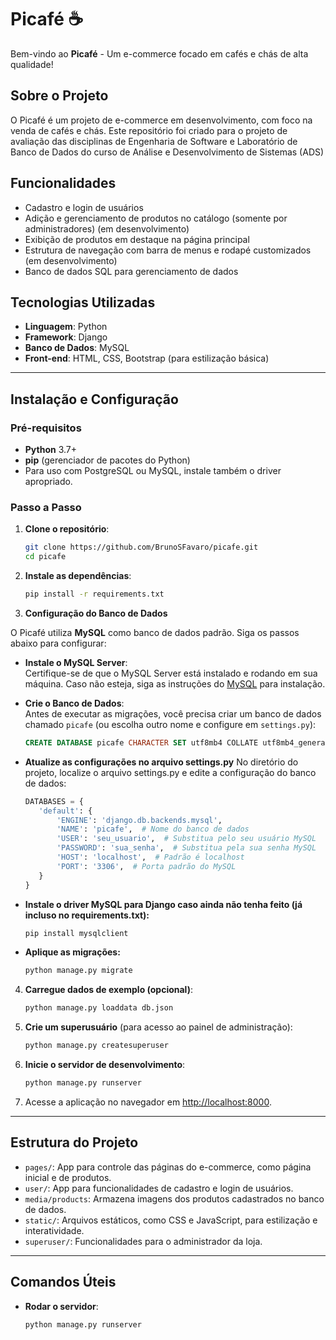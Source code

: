 # Picafé ☕️

Bem-vindo ao **Picafé** - Um e-commerce focado em cafés e chás de alta qualidade!

## Sobre o Projeto
O Picafé é um projeto de e-commerce em desenvolvimento, com foco na venda de cafés e chás. Este repositório foi criado para o projeto de avaliação das disciplinas de Engenharia de Software e Laboratório de Banco de Dados do curso de Análise e Desenvolvimento de Sistemas (ADS)

## Funcionalidades
- Cadastro e login de usuários 
- Adição e gerenciamento de produtos no catálogo (somente por administradores) (em desenvolvimento)
- Exibição de produtos em destaque na página principal 
- Estrutura de navegação com barra de menus e rodapé customizados (em desenvolvimento)
- Banco de dados SQL para gerenciamento de dados 

## Tecnologias Utilizadas
- **Linguagem**: Python
- **Framework**: Django
- **Banco de Dados**: MySQL
- **Front-end**: HTML, CSS, Bootstrap (para estilização básica)

---

## Instalação e Configuração

### Pré-requisitos
- **Python** 3.7+
- **pip** (gerenciador de pacotes do Python)
- Para uso com PostgreSQL ou MySQL, instale também o driver apropriado.

### Passo a Passo

1. **Clone o repositório**:
    ```bash
    git clone https://github.com/BrunoSFavaro/picafe.git
    cd picafe
    ```


2. **Instale as dependências**:
    ```bash
    pip install -r requirements.txt
    ```

3. **Configuração do Banco de Dados**

O Picafé utiliza **MySQL** como banco de dados padrão. Siga os passos abaixo para configurar:

- **Instale o MySQL Server**:  
   Certifique-se de que o MySQL Server está instalado e rodando em sua máquina. Caso não esteja, siga as instruções do [MySQL](https://dev.mysql.com/downloads/installer/) para instalação.

- **Crie o Banco de Dados**:  
   Antes de executar as migrações, você precisa criar um banco de dados chamado `picafe` (ou escolha outro nome e configure em `settings.py`):
   ```sql
   CREATE DATABASE picafe CHARACTER SET utf8mb4 COLLATE utf8mb4_general_ci;
   ```

- **Atualize as configurações no arquivo settings.py**
    No diretório do projeto, localize o arquivo settings.py e edite a configuração do banco de dados:
    ```python
   DATABASES = {
       'default': {
           'ENGINE': 'django.db.backends.mysql',
           'NAME': 'picafe',  # Nome do banco de dados
           'USER': 'seu_usuario',  # Substitua pelo seu usuário MySQL
           'PASSWORD': 'sua_senha',  # Substitua pela sua senha MySQL
           'HOST': 'localhost',  # Padrão é localhost
           'PORT': '3306',  # Porta padrão do MySQL
       }
   }
   ```

- **Instale o driver MySQL para Django caso ainda não tenha feito (já incluso no requirements.txt):**
    ```bash
    pip install mysqlclient
    ```

- **Aplique as migrações:**
    ```bash
    python manage.py migrate
    ```

4. **Carregue dados de exemplo (opcional)**:
    ```bash
    python manage.py loaddata db.json
    ```

5. **Crie um superusuário** (para acesso ao painel de administração):
    ```bash
    python manage.py createsuperuser
    ```

6. **Inicie o servidor de desenvolvimento**:
    ```bash
    python manage.py runserver
    ```

7. Acesse a aplicação no navegador em [http://localhost:8000](http://localhost:8000).

---

## Estrutura do Projeto

- `pages/`: App para controle das páginas do e-commerce, como página inicial e de produtos.
- `user/`: App para funcionalidades de cadastro e login de usuários.
- `media/products`: Armazena imagens dos produtos cadastrados no banco de dados.
- `static/`: Arquivos estáticos, como CSS e JavaScript, para estilização e interatividade.
- `superuser/`: Funcionalidades para o administrador da loja.

---

## Comandos Úteis

- **Rodar o servidor**:
  ```bash
  python manage.py runserver
